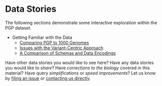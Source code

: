 Data Stories
==========================

The following sections demonstrate some interactive exploration within the PGP dataset.

 * Getting Familiar with the Data
   * [Comparing PGP to 1000 Genomes](./comparing-pgp-to-1000genomes)
   * [Issues with the Variant-Centric Approach](./issues-with-the-variant-centric-approach)
   * [A Comparison of Schemas and Data Encodings](./schema-comparisons)
   
   
Have other data stories you would like to see here?  Have any data stories you would like to *share*?  Have *corrections to the biology* covered in this material?  Have query *simplifications* or *speed improvements*?  Let us know by [filing an issue](https://github.com/googlegenomics/bigquery-examples/issues) or [contacting us directly](mailto:google-genomics-contact@googlegroups.com).

